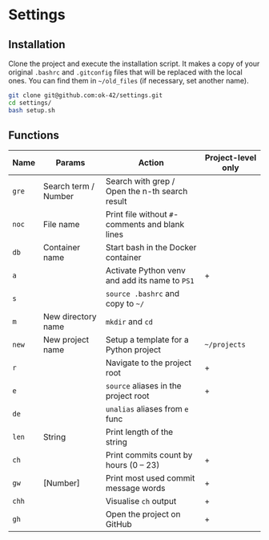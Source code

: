 # Settings


## Installation

Clone the project and execute the installation script. It makes a copy of your original `.bashrc` and `.gitconfig` 
files that will be replaced with the local ones. You can find them in `~/old_files` (if necessary, set another name).

```bash
git clone git@github.com:ok-42/settings.git
cd settings/
bash setup.sh
```


## Functions

| Name  | Params               | Action                                          | Project-level only |
|-------|----------------------|-------------------------------------------------|--------------------|
| `gre` | Search term / Number | Search with grep / Open the n-th search result  |                    |
| `noc` | File name            | Print file without `#`-comments and blank lines |                    |
| `db`  | Container name       | Start bash in the Docker container              |                    |
| `a`   |                      | Activate Python venv and add its name to `PS1`  | +                  |
| `s`   |                      | `source .bashrc` and copy to `~/`               |                    |
| `m`   | New directory name   | `mkdir` and `cd`                                |                    |
| `new` | New project name     | Setup a template for a Python project           | `~/projects`       |
| `r`   |                      | Navigate to the project root                    | +                  |
| `e`   |                      | `source` aliases in the project root            | +                  |
| `de`  |                      | `unalias` aliases from `e` func                 |                    |
| `len` | String               | Print length of the string                      |                    |
| `ch`  |                      | Print commits count by hours (0 &ndash; 23)     | +                  |
| `gw`  | [Number]             | Print most used commit message words            | +                  |
| `chh` |                      | Visualise `ch` output                           | +                  |
| `gh`  |                      | Open the project on GitHub                      | +                  |
